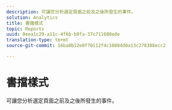 ```yaml
---
description: 可讓您分析選定頁面之前及之後所發生的事件。
solution: Analytics
title: 書擋樣式
topic: Reports
uuid: 0eea1c29-a11c-4f6b-b0fa-37c711680ede
translation-type: tm+mt
source-git-commit: 16ba0b12e0f70112f4c10804d0a13c278388ecc2

---
```



# 書擋樣式

可讓您分析選定頁面之前及之後所發生的事件。

